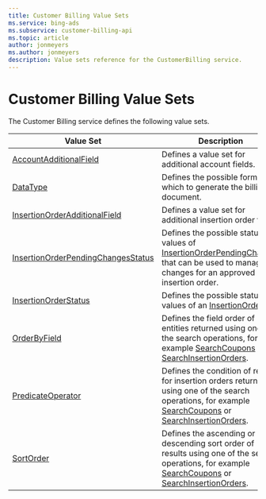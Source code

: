 ```yaml
---
title: Customer Billing Value Sets
ms.service: bing-ads
ms.subservice: customer-billing-api
ms.topic: article
author: jonmeyers
ms.author: jonmeyers
description: Value sets reference for the CustomerBilling service.
---
```

# Customer Billing Value Sets
The Customer Billing service defines the following value sets.

|Value Set|Description|
|---|---|
|[AccountAdditionalField](accountadditionalfield.md)|Defines a value set for additional account fields.|
|[DataType](datatype.md)|Defines the possible formats in which to generate the billing document.|
|[InsertionOrderAdditionalField](insertionorderadditionalfield.md)|Defines a value set for additional insertion order fields.|
|[InsertionOrderPendingChangesStatus](insertionorderpendingchangesstatus.md)|Defines the possible status values of [InsertionOrderPendingChanges](insertionorderpendingchanges.md) that can be used to manage changes for an approved insertion order.|
|[InsertionOrderStatus](insertionorderstatus.md)|Defines the possible status values of an [InsertionOrder](insertionorder.md).|
|[OrderByField](orderbyfield.md)|Defines the field order of entities returned using one of the search operations, for example [SearchCoupons](searchcoupons.md) or [SearchInsertionOrders](searchinsertionorders.md).|
|[PredicateOperator](predicateoperator.md)|Defines the condition of results for insertion orders returned using one of the search operations, for example [SearchCoupons](searchcoupons.md) or [SearchInsertionOrders](searchinsertionorders.md).|
|[SortOrder](sortorder.md)|Defines the ascending or descending sort order of results using one of the search operations, for example [SearchCoupons](searchcoupons.md) or [SearchInsertionOrders](searchinsertionorders.md).|
